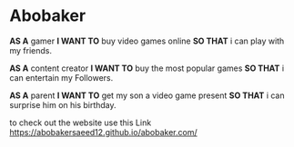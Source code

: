 # Abobaker

**AS A** gamer
**I WANT TO** buy video games online
**SO THAT** i can play with my friends.

**AS A** content creator
**I WANT TO** buy the most popular games
**SO THAT** i can entertain my Followers.

**AS A** parent
**I WANT TO** get my son a video game present
**SO THAT** i can surprise him on his birthday.

to check out the website use this Link
https://abobakersaeed12.github.io/abobaker.com/
